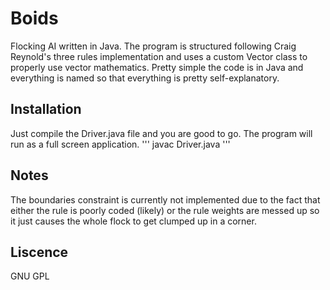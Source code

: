 # Boids

Flocking AI written in Java. The program is structured following Craig Reynold's three rules implementation and uses a custom Vector class to properly use vector mathematics. Pretty simple the code is in Java and everything is named so that everything is pretty self-explanatory.

## Installation

Just compile the Driver.java file and you are good to go. The program will run as a full screen application.
'''
javac Driver.java
'''

## Notes

The boundaries constraint is currently not implemented due to the fact that either the rule is poorly coded (likely) or the rule weights are messed up so it just causes the whole flock to get clumped up in a corner.


## Liscence

GNU GPL
